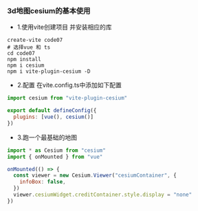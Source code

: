 ### 3d地图cesium的基本使用

* 1.使用vite创建项目 并安装相应的库
```shell
create-vite code07
# 选择vue 和 ts
cd code07
npm install
npm i cesium
npm i vite-plugin-cesium -D
```

* 2.配置
在vite.config.ts中添加如下配置
```javascript
import cesium from "vite-plugin-cesium"

export default defineConfig({
  plugins: [vue(), cesium()]
})
```

* 3.跑一个最基础的地图
```javascript
import * as Cesium from "cesium"
import { onMounted } from "vue"

onMounted(() => {
  const viewer = new Cesium.Viewer("cesiumContainer", {
    infoBox: false,
  })
  viewer.cesiumWidget.creditContainer.style.display = "none"
})
```
